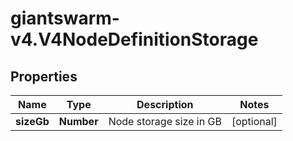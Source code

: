 # giantswarm-v4.V4NodeDefinitionStorage

## Properties
Name | Type | Description | Notes
------------ | ------------- | ------------- | -------------
**sizeGb** | **Number** | Node storage size in GB | [optional] 



